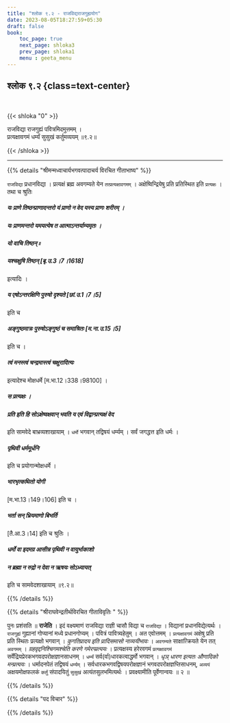 ```yaml
---
title: "श्लोक ९.२ - राजविद्यराजगुह्ययोग"
date: 2023-08-05T18:27:59+05:30
draft: false
book:
    toc_page: true
    next_page: shloka3
    prev_page: shloka1
    menu : geeta_menu
---
```




## श्लोक ९.२ {class=text-center}

<br/>

{{< shloka  "0"  >}}

राजविद्या राजगुह्यं पवित्रमिदमुत्तमम् ।  
प्रत्यक्षावगमं धर्म्यं सुसुखं कर्तुमव्ययम् ॥९.२॥

{{< /shloka >}}

---


{{% details "श्रीमन्मध्वाचार्यभगवत्पादाचर्य विरचित  गीताभाष्य" %}}

`राजविद्या` प्रधानविद्या । प्रत्यक्षं ब्रह्म अवगम्यते येन 
`तत्प्रत्यक्षावगमम्` । 
अक्षेष्विन्द्रियेषु प्रति प्रतिस्थित इति `प्रत्यक्षः` । 
तथा च श्रुतिः 
##### यः प्राणे तिष्ठन्प्राणादन्तरो यं प्राणो न वेद यस्य प्राणः शरीरम् । 
##### यः प्राणमन्तरो यमयत्येष त आत्माऽन्तर्याम्यमृतः ।  

##### यो वाचि तिष्ठन् ৷৷ 

##### यश्चक्षुषि तिष्ठन् [बृ.उ.3।7।1618] 
इत्यादिः । 

##### य एषोऽन्तरक्षिणि पुरुषो दृश्यते [छां.उ.1।7।5] 
इति च 
##### अङ्गुष्ठमात्रः पुरुषोऽङ्गुष्ठं च समाश्रितः [म.ना.उ.15।5] 
इति च । 
##### त्वं मनस्त्वं चन्द्रमास्त्वं चक्षुरादित्यः 
इत्यादेश्च मोक्षधर्मे [म.भा.12।338।98100]  ।
##### स प्रत्यक्षः । 
#####  प्रति इति हि सोऽक्षेष्वक्षवान् भवति य एवं विद्वान्प्रत्यक्षं वेद 
इति सामवेदे बाभ्रव्यशाखायाम् । `धर्मो` भगवान् तद्विषयं धर्म्यम् । 
सर्वं जगद्धत्त इति धर्मः । 

##### पृथिवी धर्ममूर्धनि 
इति च प्रयोगान्मोक्षधर्मे । 
##### भारभृत्कथितो योगी 
[म.भा.13।149।106] इति च । 
##### भर्ता सन् भ्रियमाणो बिभर्ति 
[तै.आ.3।14] इति च श्रुतिः । 
##### धर्मो वा इदमग्र आसीन्न पृथिवी न वायुर्भाकाशो  
##### न ब्रह्मा न रुद्रो न देवा न ऋषयः सोऽध्यायत् 
इति च सामवेदशाखायाम् ॥९.२॥

{{% /details %}}



{{% details "श्रीराघवेन्द्रतीर्थविरचित गीताविवृतिः " %}}

पुनः प्रशंसति ॥ **राजेति** । इदं वक्ष्यमाणं राजविद्या 
राज्ञी चासौ विद्या च `राजविद्या` । विद्यानां प्रधानविद्येत्यर्थः । 
`राजगुह्यं` गुह्यानां गोप्यानां मध्ये प्रधानगोप्यम्‌ । 
पवित्रं पावित्र्यहेतुम्‌ । 
अत एवोत्तमम्‌ । `प्रत्यक्षावगमं` अक्षेषु प्रति प्रति स्थितः 
प्रत्यक्षो भगवान्‌ । 
*कुगतिप्रादय इति प्रादिसमासो नाव्ययीभावः* । 
`अवगम्यते` साक्षात्क्रियते येन तत्‌ `अवगमम्‌` ।
*ग्रहवृद्दनिश्चिगमश्चेति करणे गमेरप्प्रत्ययः* । 
प्रत्यक्षस्य हरेरवगमं `प्रत्यक्षावगमं`
सर्वेंद्रियप्रेरकभगवदपरोक्षज्ञानसाधनम्‌ । 
`धर्म्यं` सर्व(र्वा)धारकत्वाद्धर्मो 
भगवान्‌ । *धृञ् धारण इत्यतः औणादिको मन्प्रत्ययः* । 
धर्मादनपेतं तद्विषयं `धर्म्यम्‌` । 
सर्वधारकभगवद्विषयपरोक्षज्ञानं भगवदपरोक्षज्ञप्तिसाधनम्‌, `अव्ययं`
अक्षयमोक्षफलकं `कर्तुं` संपादयितुं `सुसुखं` अत्यंतसुलभमित्यर्थः ।
प्रवक्ष्यामीति पूर्वेणान्वयः ॥ २ ॥

{{% /details %}}



{{% details "पद विचार" %}}


{{% /details %}}
